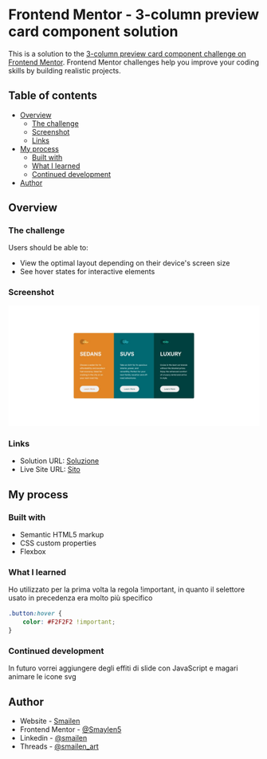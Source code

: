 # Frontend Mentor - 3-column preview card component solution

This is a solution to the [3-column preview card component challenge on Frontend Mentor](https://www.frontendmentor.io/challenges/3column-preview-card-component-pH92eAR2-). Frontend Mentor challenges help you improve your coding skills by building realistic projects. 

## Table of contents

- [Overview](#overview)
  - [The challenge](#the-challenge)
  - [Screenshot](#screenshot)
  - [Links](#links)
- [My process](#my-process)
  - [Built with](#built-with)
  - [What I learned](#what-i-learned)
  - [Continued development](#continued-development)
- [Author](#author)


## Overview

### The challenge

Users should be able to:

- View the optimal layout depending on their device's screen size
- See hover states for interactive elements

### Screenshot

![desktop](../screen%20capture/3-column-preview-card-component.jpeg)


### Links

- Solution URL: [Soluzione](https://github.com/Smailen5/Frontend-Mentor-Challenge/tree/main/3-column-preview-card-component-main-main)
- Live Site URL: [Sito](https://smailen5.github.io/Frontend-Mentor-Challenge/3-column-preview-card-component-main-main/)

## My process

### Built with

- Semantic HTML5 markup
- CSS custom properties
- Flexbox


### What I learned

Ho utilizzato per la prima volta la regola !important, in quanto il selettore usato in precedenza era molto più specifico

```css
.button:hover {
    color: #F2F2F2 !important;
}
```


### Continued development

In futuro vorrei aggiungere degli effiti di slide con JavaScript e magari animare le icone svg


## Author

- Website - [Smailen](https://github.com/Smailen5)
- Frontend Mentor - [@Smaylen5](https://www.frontendmentor.io/profile/Smailen5)
- Linkedin - [@smailen](https://www.linkedin.com/in/smailen-vargas/)
- Threads - [@smailen_art](https://www.threads.net/@smailen_art)
